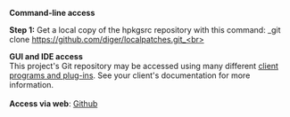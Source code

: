 **Command-line access**

**Step 1:** Get a local copy of the hpkgsrc repository with this command:
_git clone https://github.com/diger/localpatches.git_<br>
<br>

<b>GUI and IDE access</b>
<br>
This project's Git repository may be accessed using many different <a href='http://git-scm.com/download'>client programs and plug-ins</a>. See your client's documentation for more information.<br>
<br>
<b>Access via web</b>: <a href='https://github.com/diger/hpkgsrc/'>Github</a>